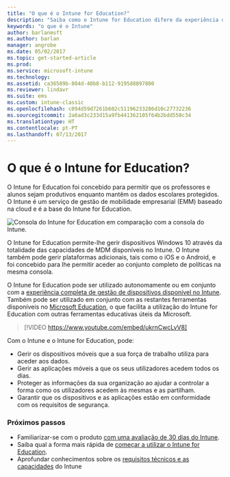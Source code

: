 ```yaml
---
title: "O que é o Intune for Education?"
description: "Saiba como o Intune for Education difere da experiência de gestão completa do Intune."
keywords: "o que é o Intune"
author: barlanmsft
ms.author: barlan
manager: angrobe
ms.date: 05/02/2017
ms.topic: get-started-article
ms.prod: 
ms.service: microsoft-intune
ms.technology: 
ms.assetid: ca36589b-804d-40b8-b112-9195d8897800
ms.reviewer: lindavr
ms.suite: ems
ms.custom: intune-classic
ms.openlocfilehash: c094d59d7261b602c51196233286d10c27732236
ms.sourcegitcommit: 2a6ad3c233d15a9fb441362105f64b2bdd550c34
ms.translationtype: HT
ms.contentlocale: pt-PT
ms.lasthandoff: 07/13/2017
---
```

# O que é o Intune for Education?
<a id="what-is-intune-for-education" class="xliff"></a>

O Intune for Education foi concebido para permitir que os professores e alunos sejam produtivos enquanto mantêm os dados escolares protegidos. O Intune é um serviço de gestão de mobilidade empresarial (EMM) baseado na cloud e é a base do Intune for Education.

![Consola do Intune for Education em comparação com a consola do Intune.](./media/intune-azure-vs-intuneEDU.png)

O Intune for Education permite-lhe gerir dispositivos Windows 10 através da totalidade das capacidades de MDM disponíveis no Intune. O Intune também pode gerir plataformas adicionais, tais como o iOS e o Android, e foi concebido para lhe permitir aceder ao conjunto completo de políticas na mesma consola.

O Intune for Education pode ser utilizado autonomamente ou em conjunto com a [experiência completa de gestão de dispositivos disponível no Intune](introduction-intune.md). Também pode ser utilizado em conjunto com as restantes ferramentas disponíveis no [Microsoft Education](https://microsoft.com/education), o que facilita a utilização do Intune for Education com outras ferramentas educativas úteis da Microsoft.

> [!VIDEO https://www.youtube.com/embed/ukrnCwcLvV8]

Com o Intune e o Intune for Education, pode:
* Gerir os dispositivos móveis que a sua força de trabalho utiliza para aceder aos dados.
* Gerir as aplicações móveis a que os seus utilizadores acedem todos os dias.
* Proteger as informações da sua organização ao ajudar a controlar a forma como os utilizadores acedem às mesmas e as partilham.
* Garantir que os dispositivos e as aplicações estão em conformidade com os requisitos de segurança.

### Próximos passos
<a id="next-steps" class="xliff"></a>
* Familiarizar-se com o produto [com uma avaliação de 30 dias do Intune](/intune-classic/understand-explore/sign-up-for-30-day-trial-microsoft-intune).
* Saiba qual a forma mais rápida de [começar a utilizar o Intune for Education](/intune-education/what-is-express-configuration).
* Aprofundar conhecimentos sobre os [requisitos técnicos e as capacidades](/intune/supported-devices-browsers) do Intune
